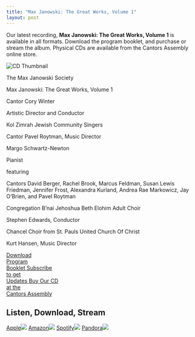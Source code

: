 ```yaml
---
title: "Max Janowski: The Great Works, Volume 1"
layout: post
---
```


Our latest recording, **Max Janowski: The Great Works, Volume 1** is available in all formats. Download the program booklet, and purchase or stream the album. Physical CDs are available from the Cantors Assembly online store.

<div class="cd-wrapper">
<img alt="CD Thumbnail" src="/images/CD1Art-300x300.jpg"/>
<div class="credits">
<p class="r1">The Max Janowski Society</p>
<p class="r2">Max Janowski: The Great Works, Volume 1</p>
<p class="r1 pad">Cantor Cory Winter</p>
<p class="r3">Artistic Director and Conductor</p>
<p class="r1 pad">Kol Zimrah Jewish Community Singers</p>
<p class="r3">Cantor Pavel Roytman, Music Director</p>
<p class="r1 pad">Margo Schwartz-Newton</p>
<p class="r3">Pianist</p>
<p class="r3 pad">featuring</p>
<p class="r4">Cantors David Berger, Rachel Brook, Marcus Feldman, Susan Lewis Friedman, Jennifer Frost, Alexandra Kurland, Andrea Rae Markowicz, Jay O’Brien, and Pavel Roytman</p>
<p class="r4 pad">Congregation B’nai Jehoshua Beth Elohim Adult Choir </p>
<p class="r3">Stephen Edwards, Conductor</p>
<p class="r4 pad">Chancel Choir from St. Pauls United Church Of Christ</p>
<p class="r3">Kurt Hansen, Music Director</p>
</div>
</div>

<div class="button-wrapper image-buttons">
  <a href="/download/cd-janowski-vol-1-program-booklet.pdf" target="_blank">
    <span>Download<br />Program<br />Booklet</span>
  </a>
  <a href="/subscribe" target="_blank" >
    <span>Subscribe<br />to get<br />Updates</span>
  </a>
  <a href="https://www.cantors.org/product/mjs-max-janowski-the-great-works-volume-1/" target="_blank">
    <span>Buy Our CD<br/>at the<br/>Cantors Assembly</span>
  </a>
</div>

## Listen, Download, Stream

<div class="button-wrapper logo-buttons">
<a href="http://itunes.apple.com/album/id1633870004?ls=1&app=itunes" title="Listen on iTunes" target="_blank">Apple<img src="/images/logo-itunes-50x50.jpg"/></a>
<a href="https://www.amazon.com/dp/B0B66QDCZH" title="Listen on Amazon" target="_blank">Amazon<img src="/images/logo-amazon-50x50.jpg"/></a>
<a href="https://open.spotify.com/album/3TTkr1B6Gp4yPXwSxMNP4y" title="Listen on Spotify" target="_blank">Spotify<img src="/images/logo-spotify-50x50.jpg"/></a>
<a href="https://www.pandora.com/artist/the-max-janowski-society/max-janowski-the-great-works-volume-1/ALm75Xkfp9J66p6" title="Listen on Pandora" target="_blank">Pandora<img src="/images/logo-pandora-50x50.jpg"/></a>
</div>
